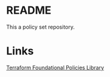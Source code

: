 # README #

This a policy set repository.

# Links

[Terraform Foundational Policies Library](https://github.com/hashicorp/terraform-foundational-policies-library)